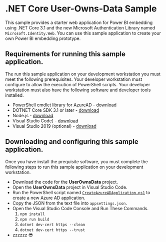 # .NET Core User-Owns-Data Sample
This sample provides a starter web application for Power BI embedding using .NET Core 3.1 and the new Microsoft Authentication Library named `Microsoft.Identity.Web`. You can use this sample application to create your own Power BI embedding prototype.

## Requirements for running this sample application.
The run this sample application on your development workstation you must meet the following prerequisites.
Your developer  workstation must configure to allow the execution of PowerShell scripts. Your developer workstation must also have the following software and developer tools installed.

- PowerShell cmdlet library for AzureAD - [download](https://docs.microsoft.com/en-us/powershell/azure/active-directory/install-adv2?view=azureadps-2.0)
- DOTNET Core SDK 3.1 or later - [download](https://dotnet.microsoft.com/download)
- Node.js - [download](https://nodejs.org/en/download/)
- Visual Studio Code] - [download](https://code.visualstudio.com/Download)
- Visual Studio 2019 (optional) - [download](https://visualstudio.microsoft.com/downloads/)

## Downloading and configuring this sample application.
Once you have install the prequisite software, you must complete the following steps to run this sample application on your development workstation.

 - Download the code for the **UserOwnsData** project.
 - Open the **UserOwnsData** project in Visual Studio Code.
 - Run the PowerShell script named [`CreateAzureADApplication.ps1`](https://github.com/TedPattison/NetCore-UserOwnsData/blob/master/CreateAzureADApplication.ps1) to create a new Azure AD application. 
 - Copy the JSON from the text file into `appsettings.json`.
 - Open the Visual Studio Code Console and Run These Commands.
   1. `npm install`
   2. `npm run build`
   3. `dotnet dev-cert https --clean` 
   4. `dotnet dev-cert https --trust`
 - zzzzzz :sunglasses: